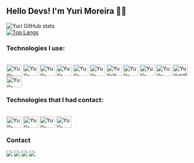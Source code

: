 ## Hello Devs! I'm Yuri Moreira 👋👋

  ![Yuri GitHub stats](https://github-readme-stats.vercel.app/api?username=yuriclmoreira&show_icons=true&theme=tokyonight)
  <br/>
[![Top Langs](https://github-readme-stats.vercel.app/api/top-langs/?username=yuriclmoreira&layout=compact&theme=tokyonight)](https://github.com/anuraghazra/github-readme-stats)
<br />
### Technologies I use:  
  <div style="display: inline_block"><br>
  <img align="center" alt="Yuri-react" height="30" width="40" src="https://cdn.jsdelivr.net/gh/devicons/devicon/icons/react/react-original-wordmark.svg"> 
  <img align="center" alt="Yuri-bootstrap" height="30" width="40" src="https://cdn.jsdelivr.net/gh/devicons/devicon/icons/bootstrap/bootstrap-original-wordmark.svg">
  <img align="center" alt="Yuri-tailwindcss" height="30" width="40" src="https://cdn.jsdelivr.net/gh/devicons/devicon/icons/tailwindcss/tailwindcss-plain.svg" />
  <img align="center" alt="Yuri-sass" height="30" width="40" src="https://cdn.jsdelivr.net/gh/devicons/devicon/icons/sass/sass-original.svg" />
  <img align="center" alt="Yuri-html" height="30" width="40" src="https://cdn.jsdelivr.net/gh/devicons/devicon/icons/html5/html5-plain-wordmark.svg">
  <img align="center" alt="Yuri-css" height="30" width="40" src="https://cdn.jsdelivr.net/gh/devicons/devicon/icons/css3/css3-plain-wordmark.svg">  
  <img align="center" alt="Yuri-js" height="30" width="40" src="https://cdn.jsdelivr.net/gh/devicons/devicon/icons/javascript/javascript-original.svg"> 
  <img align="center" alt="Yuri-nodejs"height="30" width="40" src="https://cdn.jsdelivr.net/gh/devicons/devicon/icons/nodejs/nodejs-plain-wordmark.svg" />
   <img align="center" alt="Yuri-mongodb" height="30" width="40" src="https://cdn.jsdelivr.net/gh/devicons/devicon/icons/mongodb/mongodb-plain-wordmark.svg" />
  <img align="center" alt="Yuri-c++" height="30" width="40" src="https://cdn.jsdelivr.net/gh/devicons/devicon/icons/cplusplus/cplusplus-original.svg">
  <img align="center" alt="Yuri-sql" height="30" width="40" src="https://cdn.jsdelivr.net/gh/devicons/devicon/icons/mysql/mysql-original-wordmark.svg">          
  <img align="center" alt="Yuri-php" height="30" width="40" src="https://cdn.jsdelivr.net/gh/devicons/devicon/icons/php/php-original.svg">     



### Technologies that I had contact:
<div style='display: inline_block'><br />
 

  <img  align="center" alt="Yuri-denojs" height="30" width="40" src="https://cdn.jsdelivr.net/gh/devicons/devicon/icons/denojs/denojs-original-wordmark.svg" />
  <img  align="center" alt="Yuri-swift" height="30" width="40" src="https://cdn.jsdelivr.net/gh/devicons/devicon/icons/swift/swift-original.svg" />
  <img  align="center" alt="Yuri-python" height="30" width="40" src="https://cdn.jsdelivr.net/gh/devicons/devicon/icons/python/python-original-wordmark.svg" />
  <img  align="center" alt="Yuri-jupyter" height="30" width="40" src="https://cdn.jsdelivr.net/gh/devicons/devicon/icons/jupyter/jupyter-original-wordmark.svg" />

  
</div>

### Contact
  <div> 
  <a href="https://wa.me/5532984060604?text=" target="_blank"><img src="https://img.shields.io/badge/WhatsApp-25D366?style=for-the-badge&logo=whatsapp&logoColor=white" target="_blank"></a>
  <a href="https://www.instagram.com/yurimoreirac/" target="_blank"><img src="https://img.shields.io/badge/-Instagram-%23E4405F?style=for-the-badge&logo=instagram&logoColor=white" target="_blank"></a>
 <a href = "mailto:yuriclmoreira@terra.com.br"><img src="https://img.shields.io/badge/-Gmail-%23333?style=for-the-badge&logo=gmail&logoColor=white" target="_blank"></a>
  <a href="https://www.linkedin.com/in/yuri-clemente-233047137/" target="_blank"><img src="https://img.shields.io/badge/-LinkedIn-%230077B5?style=for-the-badge&logo=linkedin&logoColor=white" target="_blank"></a> 
 
  
 
</div>
